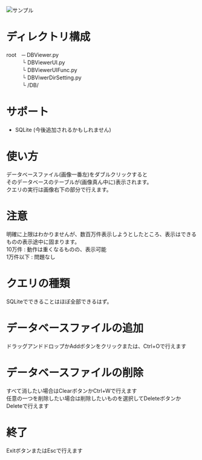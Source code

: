 <img src="https://github.com/pto8913/PyQt5-s-tools/blob/master/Image/DBViewer.png" title="サンプル">

# ディレクトリ構成
root　─ DBViewer.py <br>
　　　└ DBViewerUI.py <br>
　　　└ DBViewerUIFunc.py <br>
　　　└ DBViwerDirSetting.py <br>
　　　└ /DB/

# サポート
- SQLite
(今後追加されるかもしれません)

# 使い方
データベースファイル(画像一番左)をダブルクリックすると <br>
そのデータベースのテーブルが(画像真ん中に)表示されます。 <br>
クエリの実行は画像右下の部分で行えます。 <br>

# 注意
明確に上限はわかりませんが、数百万件表示しようとしたところ、表示はできるものの表示途中に固まります。<br>
10万件 : 動作は重くなるものの、表示可能 <br>
1万件以下 : 問題なし <br>

# クエリの種類
SQLiteでできることはほぼ全部できるはず。

# データベースファイルの追加
ドラッグアンドドロップかAddボタンをクリックまたは、Ctrl+Oで行えます <br>

# データベースファイルの削除
すべて消したい場合はClearボタンかCtrl+Wで行えます <br>
任意の一つを削除したい場合は削除したいものを選択してDeleteボタンかDeleteで行えます <br>

# 終了
ExitボタンまたはEscで行えます <br>
